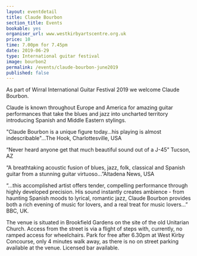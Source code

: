 ```yaml
---
layout: eventdetail
title: Claude Bourbon
section_title: Events
bookable: yes
organiser_url: www.westkirbyartscentre.org.uk
price: 10
time: 7.00pm for 7.45pm
date: 2019-06-29
type: International guitar festival
image: bourbon2
permalink: /events/claude-bourbon-june2019
published: false
---
```


As part of Wirral International Guitar Festival 2019 we welcome Claude Bourbon.

Claude is known throughout Europe and America for amazing guitar performances that take the blues and jazz into uncharted territory introducing Spanish and Middle Eastern stylings.

"Claude Bourbon is a unique figure today…his playing is almost indescribable"...The Hook, Charlottesville, USA

“Never heard anyone get that much beautiful sound out of a J-45”  Tucson, AZ

“A breathtaking acoustic fusion of blues, jazz, folk, classical and Spanish guitar from a stunning guitar virtuoso...”Altadena News, USA

“…this accomplished artist offers tender, compelling performance through highly developed precision. His sound instantly creates ambience - from haunting Spanish moods to lyrical, romantic jazz, Claude Bourbon provides both a rich evening of music for lovers, and a real treat for music lovers...” BBC, UK.

The venue is situated in Brookfield Gardens on the site of the old Unitarian Church. Access from the street is via a flight of steps with, currently, no ramped access for wheelchairs. Park for free after 6.30pm at West Kirby Concourse, only 4 minutes walk away, as there is no on street parking available at the venue. Licensed bar available.
